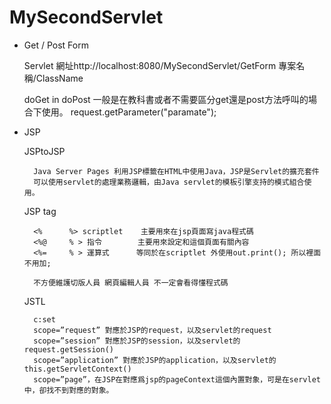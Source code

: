 # MySecondServlet

+ Get / Post Form

    Servlet
    網址http://localhost:8080/MySecondServlet/GetForm
    專案名稱/ClassName

    doGet in doPost
    一般是在教科書或者不需要區分get還是post方法呼叫的場合下使用。
    request.getParameter("paramate");

+ JSP

    JSPtoJSP

        Java Server Pages 利用JSP標籤在HTML中使用Java，JSP是Servlet的擴充套件
        可以使用servlet的處理業務邏輯，由Java servlet的模板引擎支持的模式組合使用。

    JSP tag

        <%      %> scriptlet    主要用來在jsp頁面寫java程式碼
        <%@     % > 指令        主要用來設定和這個頁面有關內容
        <%=     % > 運算式      等同於在scriptlet 外使用out.print(); 所以裡面不用加;

        不方便維護切版人員 網頁編輯人員 不一定會看得懂程式碼

    JSTL

        c:set
        scope=”request” 對應於JSP的request，以及servlet的request
        scope=”session” 對應於JSP的session，以及servlet的request.getSession()
        scope=”application” 對應於JSP的application，以及servlet的this.getServletContext()
        scope=”page”，在JSP在對應爲jsp的pageContext這個內置對象，可是在servlet中，卻找不到對應的對象。